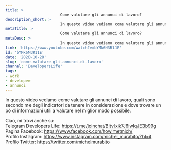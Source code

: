 ```yaml
---
title: > 
                        Come valutare gli annunci di lavoro?
description_short: > 
                        In questo video vediamo come valutare gli annunci di lavoro, quali sono secondo me degli indicatori da tenere in considerazione ...
metaTitle: > 
                        Come valutare gli annunci di lavoro?
metaDesc: > 
                        In questo video vediamo come valutare gli annunci di lavoro, quali sono secondo me degli indicatori da tenere in considerazione ...
link: 'https://www.youtube.com/watch?v=bYMk6N3R11E'
id: 'bYMk6N3R11E'
date: '2020-10-28'
slug: 'come-valutare-gli-annunci-di-lavoro'
channel: 'DevelopersLife'
tags: 
- work
- developer
- annunci
---
```

In questo video vediamo come valutare gli annunci di lavoro, quali sono secondo me degli indicatori da tenere in considerazione e dove trovare un pò di informazioni utili a valutare nel miglior modo possibile.  
  
Ciao, mi trovi anche su:  
Telegram Developers Life: https://t.me/joinchat/BItvlxik7J6iwIqJE3b99g  
Pagina Facebook: https://www.facebook.com/howimetmich/  
Profilo Instagram: https://www.instagram.com/michel_murabito/?hl=it  
Profilo Twitter: https://twitter.com/michelmurabito